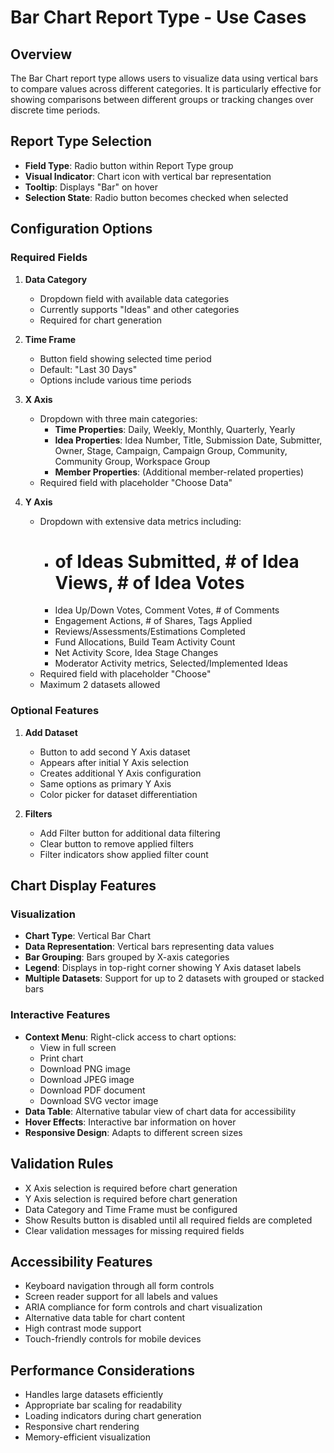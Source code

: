 # Bar Chart Report Type - Use Cases

## Overview
The Bar Chart report type allows users to visualize data using vertical bars to compare values across different categories. It is particularly effective for showing comparisons between different groups or tracking changes over discrete time periods.

## Report Type Selection
- **Field Type**: Radio button within Report Type group
- **Visual Indicator**: Chart icon with vertical bar representation
- **Tooltip**: Displays "Bar" on hover
- **Selection State**: Radio button becomes checked when selected

## Configuration Options

### Required Fields
1. **Data Category**
   - Dropdown field with available data categories
   - Currently supports "Ideas" and other categories
   - Required for chart generation

2. **Time Frame**
   - Button field showing selected time period
   - Default: "Last 30 Days"
   - Options include various time periods

3. **X Axis**
   - Dropdown with three main categories:
     - **Time Properties**: Daily, Weekly, Monthly, Quarterly, Yearly
     - **Idea Properties**: Idea Number, Title, Submission Date, Submitter, Owner, Stage, Campaign, Campaign Group, Community, Community Group, Workspace Group
     - **Member Properties**: (Additional member-related properties)
   - Required field with placeholder "Choose Data"

4. **Y Axis**
   - Dropdown with extensive data metrics including:
     - # of Ideas Submitted, # of Idea Views, # of Idea Votes
     - Idea Up/Down Votes, Comment Votes, # of Comments
     - Engagement Actions, # of Shares, Tags Applied
     - Reviews/Assessments/Estimations Completed
     - Fund Allocations, Build Team Activity Count
     - Net Activity Score, Idea Stage Changes
     - Moderator Activity metrics, Selected/Implemented Ideas
   - Required field with placeholder "Choose"
   - Maximum 2 datasets allowed

### Optional Features
1. **Add Dataset**
   - Button to add second Y Axis dataset
   - Appears after initial Y Axis selection
   - Creates additional Y Axis configuration
   - Same options as primary Y Axis
   - Color picker for dataset differentiation

2. **Filters**
   - Add Filter button for additional data filtering
   - Clear button to remove applied filters
   - Filter indicators show applied filter count

## Chart Display Features

### Visualization
- **Chart Type**: Vertical Bar Chart
- **Data Representation**: Vertical bars representing data values
- **Bar Grouping**: Bars grouped by X-axis categories
- **Legend**: Displays in top-right corner showing Y Axis dataset labels
- **Multiple Datasets**: Support for up to 2 datasets with grouped or stacked bars

### Interactive Features
- **Context Menu**: Right-click access to chart options:
  - View in full screen
  - Print chart
  - Download PNG image
  - Download JPEG image
  - Download PDF document
  - Download SVG vector image
- **Data Table**: Alternative tabular view of chart data for accessibility
- **Hover Effects**: Interactive bar information on hover
- **Responsive Design**: Adapts to different screen sizes

## Validation Rules
- X Axis selection is required before chart generation
- Y Axis selection is required before chart generation
- Data Category and Time Frame must be configured
- Show Results button is disabled until all required fields are completed
- Clear validation messages for missing required fields

## Accessibility Features
- Keyboard navigation through all form controls
- Screen reader support for all labels and values
- ARIA compliance for form controls and chart visualization
- Alternative data table for chart content
- High contrast mode support
- Touch-friendly controls for mobile devices

## Performance Considerations
- Handles large datasets efficiently
- Appropriate bar scaling for readability
- Loading indicators during chart generation
- Responsive chart rendering
- Memory-efficient visualization
